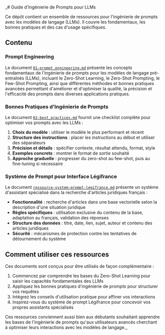 _# Guide d'Ingénierie de Prompts pour LLMs

Ce dépôt contient un ensemble de ressources pour l'ingénierie de prompts avec les modèles de langage (LLMs). Il couvre
les fondamentaux, les bonnes pratiques et des cas d'usage spécifiques.

## Contenu

### Prompt Engineering

Le document [`01-prompt_engineering.md`](./01-prompt_engineering.md) présente les concepts fondamentaux de l'ingénierie
de prompts pour les modèles de langage pré-entraînés (LLMs), incluant le Zero-Shot Learning, le Zero-Shot Prompting, le
Few-Shot Prompting, ainsi que différentes méthodes et bonnes pratiques avancées permettant d'améliorer et d'optimiser la
qualité, la précision et l'efficacité des prompts dans diverses applications pratiques.

### Bonnes Pratiques d'Ingénierie de Prompts

Le document [`02-best_practices.md`](./02-best_practices.md) fournit une checklist complète pour optimiser vos prompts
avec les LLMs :

1. **Choix du modèle** : utiliser le modèle le plus performant et récent
2. **Structure des instructions** : placer les instructions au début et utiliser des séparateurs
3. **Précision et détails** : spécifier contexte, résultat attendu, format, style
4. **Exemples concrets** : montrer le format de sortie souhaité
5. **Approche graduelle** : progresser du zero-shot au few-shot, puis au fine-tuning si nécessaire

### Système de Prompt pour Interface Légifrance

Le document [`ressource-system-prompt-legifrance.md`](./ressource-system-prompt-legifrance.md) présente un système
d'assistant spécialisé dans la recherche d'articles juridiques français :

- **Fonctionnalité** : recherche d'articles dans une base vectorielle selon la description d'une situation juridique
- **Règles spécifiques** : utilisation exclusive du contenu de la base, adaptation au français, validation des réponses
- **Structure des données** : titre, date, lien, sujet, auteur et contenu des articles juridiques
- **Sécurité** : mécanismes de protection contre les tentatives de détournement du système

## Comment utiliser ces ressources

Ces documents sont conçus pour être utilisés de façon complémentaire :

1. Commencez par comprendre les bases du Zero-Shot Learning pour saisir les capacités fondamentales des LLMs
2. Appliquez les bonnes pratiques d'ingénierie de prompts pour structurer vos requêtes
3. Intégrez les conseils d'utilisation pratique pour affiner vos interactions
4. Inspirez-vous du système de prompt Légifrance pour concevoir vos propres assistants spécialisés

Ces ressources conviennent aussi bien aux débutants souhaitant apprendre les bases de l'ingénierie de prompts qu'aux
utilisateurs avancés cherchant à optimiser leurs interactions avec les modèles de langage._